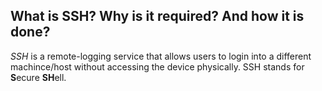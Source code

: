 ## What is SSH? Why is it required? And how it is done?

*SSH* is a remote-logging service that allows users to login into a different machince/host without accessing the device physically.
SSH stands for **S**ecure **SH**ell.
